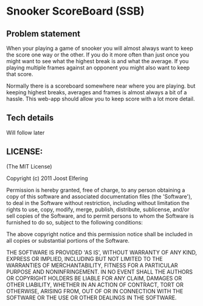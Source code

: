 # Snooker ScoreBoard (SSB)

## Problem statement

When your playing a game of snooker you will almost always want to keep the score one way or the other. If you do it more often than just once you might want to see what the highest break is and what the average. If you playing multiple frames against an opponent you might also want to keep that score.

Normally there is a scoreboard somewhere near where you are playing. but keeping highest breaks, averages and frames is almost always a bit of a hassle. This web-app should allow you to keep score with a lot more detail.

## Tech details

Will follow later

## LICENSE:

(The MIT License)

Copyright (c) 2011 Joost Elfering

Permission is hereby granted, free of charge, to any person obtaining
a copy of this software and associated documentation files (the
'Software'), to deal in the Software without restriction, including
without limitation the rights to use, copy, modify, merge, publish,
distribute, sublicense, and/or sell copies of the Software, and to
permit persons to whom the Software is furnished to do so, subject to
the following conditions:

The above copyright notice and this permission notice shall be
included in all copies or substantial portions of the Software.

THE SOFTWARE IS PROVIDED 'AS IS', WITHOUT WARRANTY OF ANY KIND,
EXPRESS OR IMPLIED, INCLUDING BUT NOT LIMITED TO THE WARRANTIES OF
MERCHANTABILITY, FITNESS FOR A PARTICULAR PURPOSE AND NONINFRINGEMENT.
IN NO EVENT SHALL THE AUTHORS OR COPYRIGHT HOLDERS BE LIABLE FOR ANY
CLAIM, DAMAGES OR OTHER LIABILITY, WHETHER IN AN ACTION OF CONTRACT,
TORT OR OTHERWISE, ARISING FROM, OUT OF OR IN CONNECTION WITH THE
SOFTWARE OR THE USE OR OTHER DEALINGS IN THE SOFTWARE.